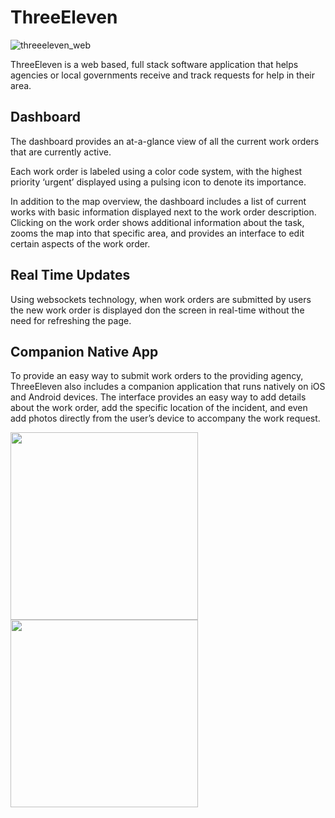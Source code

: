 # ThreeEleven

![threeeleven_web](https://user-images.githubusercontent.com/16927913/153069381-3bd1f0d9-76c8-4a08-894c-e77c55c72426.png)

ThreeEleven is a web based, full stack software application that helps agencies or local governments receive and track requests for help in their area. 

## Dashboard 
The dashboard provides an at-a-glance view of all the current work orders that are currently active.

Each work order is labeled using a color code system, with the highest priority ‘urgent’ displayed using a pulsing icon to denote its importance. 

In addition to the map overview, the dashboard includes a list of current works with basic information displayed next to the work order description. Clicking on the work order shows additional information about the task, zooms the map into that specific area, and provides an interface to edit certain aspects of the work order. 

## Real Time Updates
Using websockets technology, when work orders are submitted by users the new work order is displayed don the screen in real-time without the need for refreshing the page. 

## Companion Native App    
To provide an easy way to submit work orders to the providing agency, ThreeEleven also includes a companion application that runs natively on iOS and Android devices. The interface provides an easy way to add details about the work order, add the specific location of the incident, and even add photos directly from the user’s device to accompany the work request. 

<div style="float: left;">
<img style="width: 300px; margin-right: 25px" src="https://user-images.githubusercontent.com/16927913/153069475-8b1a1b78-8cd7-4984-b283-bfdf69993de4.png">

<img style="width: 300px; margin-right: 15px" src="https://user-images.githubusercontent.com/16927913/153069478-01322b81-3bfb-400c-b4e5-8f55667d34f5.png">
</div>

